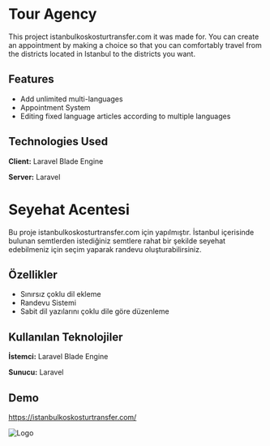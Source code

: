 
# Tour Agency

This project istanbulkoskosturtransfer.com it was made for. You can create an appointment by making a choice so that you can comfortably travel from the districts located in Istanbul to the districts you want.

## Features

- Add unlimited multi-languages
- Appointment System
- Editing fixed language articles according to multiple languages
  

## Technologies Used

**Client:** Laravel Blade Engine

**Server:** Laravel
# Seyehat Acentesi

Bu proje istanbulkoskosturtransfer.com için yapılmıştır. İstanbul içerisinde bulunan semtlerden istediğiniz semtlere rahat bir şekilde seyehat edebilmeniz için seçim yaparak randevu oluşturabilirsiniz.

## Özellikler

- Sınırsız çoklu dil ekleme
- Randevu Sistemi
- Sabit dil yazılarını çoklu dile göre düzenleme


## Kullanılan Teknolojiler

**İstemci:** Laravel Blade Engine

**Sunucu:** Laravel
## Demo

https://istanbulkoskosturtransfer.com/
  
![Logo](https://istanbulkoskosturtransfer.com/public/images/1688771126logo.png)

    